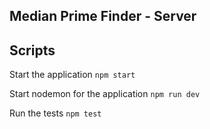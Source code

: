 ## Median Prime Finder - Server

## Scripts

Start the application `npm start`

Start nodemon for the application `npm run dev`

Run the tests `npm test`
